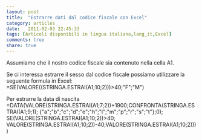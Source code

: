 ```yaml
---
layout: post
title:  "Estrarre dati dal codice fiscale con Excel"
category: articles
date:   2011-02-03 22:45:33
tags: [Articoli disponibili in lingua italiana,lang_it,Excel]
comments: true
share: true
---
```


Assumiamo che il nostro codice fiscale sia contenuto nella cella A1.


Se ci interessa estrarre il sesso dal codice fiscale possiamo utilizzare la seguente formula in Excel:
=SE(VALORE((STRINGA.ESTRAI(A1;10;2)))>40;"F";"M")

Per estrarre la data di nascita
=DATA(VALORE(STRINGA.ESTRAI(A1;7;2))+1900;CONFRONTA(STRINGA.ESTRAI(A1;9;1);
{"a";"b";"c";"d";"e";"h";"l";"m";"p";"r";"s";"t"};0);
SE(VALORE(STRINGA.ESTRAI(A1;10;2))>40;
VALORE(STRINGA.ESTRAI(A1;10;2))-40;VALORE(STRINGA.ESTRAI(A1;10;2))))
